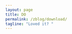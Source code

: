 ```yaml
---
layout: page
title: DO
permalink: /zblog/download/
tagline: "Loved it? "
---
```



<br>
<div class="download">

</div>
